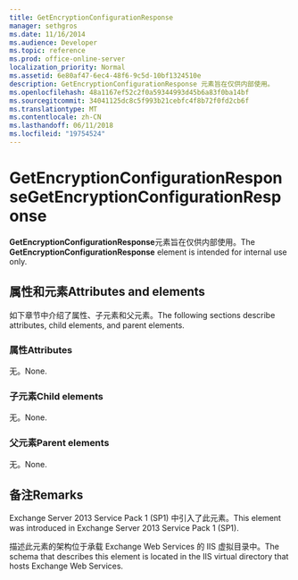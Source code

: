 ```yaml
---
title: GetEncryptionConfigurationResponse
manager: sethgros
ms.date: 11/16/2014
ms.audience: Developer
ms.topic: reference
ms.prod: office-online-server
localization_priority: Normal
ms.assetid: 6e80af47-6ec4-48f6-9c5d-10bf1324510e
description: GetEncryptionConfigurationResponse 元素旨在仅供内部使用。
ms.openlocfilehash: 48a1167ef52c2f0a59344993d45b6a83f0ba14bf
ms.sourcegitcommit: 34041125dc8c5f993b21cebfc4f8b72f0fd2cb6f
ms.translationtype: MT
ms.contentlocale: zh-CN
ms.lasthandoff: 06/11/2018
ms.locfileid: "19754524"
---
```

# <a name="getencryptionconfigurationresponse"></a><span data-ttu-id="bbc9d-103">GetEncryptionConfigurationResponse</span><span class="sxs-lookup"><span data-stu-id="bbc9d-103">GetEncryptionConfigurationResponse</span></span>

<span data-ttu-id="bbc9d-104">**GetEncryptionConfigurationResponse**元素旨在仅供内部使用。</span><span class="sxs-lookup"><span data-stu-id="bbc9d-104">The **GetEncryptionConfigurationResponse** element is intended for internal use only.</span></span> 

## <a name="attributes-and-elements"></a><span data-ttu-id="bbc9d-105">属性和元素</span><span class="sxs-lookup"><span data-stu-id="bbc9d-105">Attributes and elements</span></span>

<span data-ttu-id="bbc9d-106">如下章节中介绍了属性、子元素和父元素。</span><span class="sxs-lookup"><span data-stu-id="bbc9d-106">The following sections describe attributes, child elements, and parent elements.</span></span>
  
### <a name="attributes"></a><span data-ttu-id="bbc9d-107">属性</span><span class="sxs-lookup"><span data-stu-id="bbc9d-107">Attributes</span></span>

<span data-ttu-id="bbc9d-108">无。</span><span class="sxs-lookup"><span data-stu-id="bbc9d-108">None.</span></span>
  
### <a name="child-elements"></a><span data-ttu-id="bbc9d-109">子元素</span><span class="sxs-lookup"><span data-stu-id="bbc9d-109">Child elements</span></span>

<span data-ttu-id="bbc9d-110">无。</span><span class="sxs-lookup"><span data-stu-id="bbc9d-110">None.</span></span>
  
### <a name="parent-elements"></a><span data-ttu-id="bbc9d-111">父元素</span><span class="sxs-lookup"><span data-stu-id="bbc9d-111">Parent elements</span></span>

<span data-ttu-id="bbc9d-112">无。</span><span class="sxs-lookup"><span data-stu-id="bbc9d-112">None.</span></span>
  
## <a name="remarks"></a><span data-ttu-id="bbc9d-113">备注</span><span class="sxs-lookup"><span data-stu-id="bbc9d-113">Remarks</span></span>

<span data-ttu-id="bbc9d-114">Exchange Server 2013 Service Pack 1 (SP1) 中引入了此元素。</span><span class="sxs-lookup"><span data-stu-id="bbc9d-114">This element was introduced in Exchange Server 2013 Service Pack 1 (SP1).</span></span>
  
<span data-ttu-id="bbc9d-115">描述此元素的架构位于承载 Exchange Web Services 的 IIS 虚拟目录中。</span><span class="sxs-lookup"><span data-stu-id="bbc9d-115">The schema that describes this element is located in the IIS virtual directory that hosts Exchange Web Services.</span></span>
  

